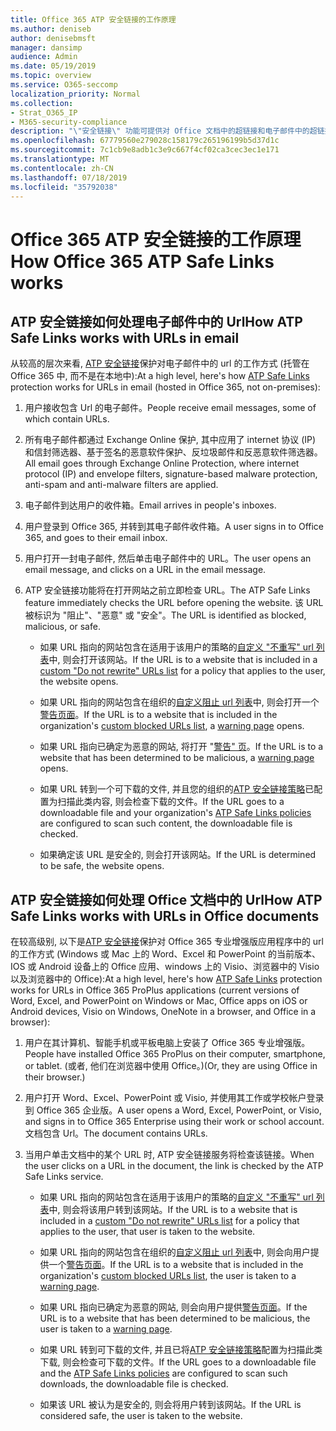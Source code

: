 ```yaml
---
title: Office 365 ATP 安全链接的工作原理
ms.author: deniseb
author: denisebmsft
manager: dansimp
audience: Admin
ms.date: 05/19/2019
ms.topic: overview
ms.service: O365-seccomp
localization_priority: Normal
ms.collection:
- Strat_O365_IP
- M365-security-compliance
description: "\"安全链接\" 功能可提供对 Office 文档中的超链接和电子邮件中的超链接的单击时间验证。 阅读本文, 了解 ATP 安全链接的工作原理。"
ms.openlocfilehash: 67779560e279028c158179c265196199b5d37d1c
ms.sourcegitcommit: 7c1cb9e8adb1c3e9c667f4cf02ca3cec3ec1e171
ms.translationtype: MT
ms.contentlocale: zh-CN
ms.lasthandoff: 07/18/2019
ms.locfileid: "35792038"
---
```

# <a name="how-office-365-atp-safe-links-works"></a><span data-ttu-id="a48e6-104">Office 365 ATP 安全链接的工作原理</span><span class="sxs-lookup"><span data-stu-id="a48e6-104">How Office 365 ATP Safe Links works</span></span>
         
## <a name="how-atp-safe-links-works-with-urls-in-email"></a><span data-ttu-id="a48e6-105">ATP 安全链接如何处理电子邮件中的 Url</span><span class="sxs-lookup"><span data-stu-id="a48e6-105">How ATP Safe Links works with URLs in email</span></span>

<span data-ttu-id="a48e6-106">从较高的层次来看, [ATP 安全链接](atp-safe-links.md)保护对电子邮件中的 url 的工作方式 (托管在 Office 365 中, 而不是在本地中):</span><span class="sxs-lookup"><span data-stu-id="a48e6-106">At a high level, here's how [ATP Safe Links](atp-safe-links.md) protection works for URLs in email (hosted in Office 365, not on-premises):</span></span>
  
1. <span data-ttu-id="a48e6-107">用户接收包含 Url 的电子邮件。</span><span class="sxs-lookup"><span data-stu-id="a48e6-107">People receive email messages, some of which contain URLs.</span></span>
    
2. <span data-ttu-id="a48e6-108">所有电子邮件都通过 Exchange Online 保护, 其中应用了 internet 协议 (IP) 和信封筛选器、基于签名的恶意软件保护、反垃圾邮件和反恶意软件筛选器。</span><span class="sxs-lookup"><span data-stu-id="a48e6-108">All email goes through Exchange Online Protection, where internet protocol (IP) and envelope filters, signature-based malware protection, anti-spam and anti-malware filters are applied.</span></span> 
    
3. <span data-ttu-id="a48e6-109">电子邮件到达用户的收件箱。</span><span class="sxs-lookup"><span data-stu-id="a48e6-109">Email arrives in people's inboxes.</span></span>
    
4. <span data-ttu-id="a48e6-110">用户登录到 Office 365, 并转到其电子邮件收件箱。</span><span class="sxs-lookup"><span data-stu-id="a48e6-110">A user signs in to Office 365, and goes to their email inbox.</span></span>
    
5. <span data-ttu-id="a48e6-111">用户打开一封电子邮件, 然后单击电子邮件中的 URL。</span><span class="sxs-lookup"><span data-stu-id="a48e6-111">The user opens an email message, and clicks on a URL in the email message.</span></span>
    
6. <span data-ttu-id="a48e6-112">ATP 安全链接功能将在打开网站之前立即检查 URL。</span><span class="sxs-lookup"><span data-stu-id="a48e6-112">The ATP Safe Links feature immediately checks the URL before opening the website.</span></span> <span data-ttu-id="a48e6-113">该 URL 被标识为 "阻止"、"恶意" 或 "安全"。</span><span class="sxs-lookup"><span data-stu-id="a48e6-113">The URL is identified as blocked, malicious, or safe.</span></span>
    
    - <span data-ttu-id="a48e6-114">如果 URL 指向的网站包含在适用于该用户的策略的[自定义 "不重写" url 列表](set-up-a-custom-do-not-rewrite-urls-list-with-atp.md)中, 则会打开该网站。</span><span class="sxs-lookup"><span data-stu-id="a48e6-114">If the URL is to a website that is included in a [custom "Do not rewrite" URLs list](set-up-a-custom-do-not-rewrite-urls-list-with-atp.md) for a policy that applies to the user, the website opens.</span></span> 
    
    - <span data-ttu-id="a48e6-115">如果 URL 指向的网站包含在组织的[自定义阻止 url 列表](set-up-a-custom-blocked-urls-list-wtih-atp.md)中, 则会打开一个[警告页面](atp-safe-links-warning-pages.md)。</span><span class="sxs-lookup"><span data-stu-id="a48e6-115">If the URL is to a website that is included in the organization's [custom blocked URLs list](set-up-a-custom-blocked-urls-list-wtih-atp.md), a [warning page](atp-safe-links-warning-pages.md) opens.</span></span> 
    
    - <span data-ttu-id="a48e6-116">如果 URL 指向已确定为恶意的网站, 将打开 "[警告" 页](atp-safe-links-warning-pages.md)。</span><span class="sxs-lookup"><span data-stu-id="a48e6-116">If the URL is to a website that has been determined to be malicious, a [warning page](atp-safe-links-warning-pages.md) opens.</span></span> 
    
    - <span data-ttu-id="a48e6-117">如果 URL 转到一个可下载的文件, 并且您的组织的[ATP 安全链接策略](set-up-atp-safe-links-policies.md)已配置为扫描此类内容, 则会检查下载的文件。</span><span class="sxs-lookup"><span data-stu-id="a48e6-117">If the URL goes to a downloadable file and your organization's [ATP Safe Links policies](set-up-atp-safe-links-policies.md) are configured to scan such content, the downloadable file is checked.</span></span> 
    
    - <span data-ttu-id="a48e6-118">如果确定该 URL 是安全的, 则会打开该网站。</span><span class="sxs-lookup"><span data-stu-id="a48e6-118">If the URL is determined to be safe, the website opens.</span></span>
    
## <a name="how-atp-safe-links-works-with-urls-in-office-documents"></a><span data-ttu-id="a48e6-119">ATP 安全链接如何处理 Office 文档中的 Url</span><span class="sxs-lookup"><span data-stu-id="a48e6-119">How ATP Safe Links works with URLs in Office documents</span></span>

<span data-ttu-id="a48e6-120">在较高级别, 以下是[ATP 安全链接](atp-safe-links.md)保护对 Office 365 专业增强版应用程序中的 url 的工作方式 (Windows 或 Mac 上的 Word、Excel 和 PowerPoint 的当前版本、IOS 或 Android 设备上的 Office 应用、windows 上的 Visio、浏览器中的 Visio 以及浏览器中的 Office):</span><span class="sxs-lookup"><span data-stu-id="a48e6-120">At a high level, here's how [ATP Safe Links](atp-safe-links.md) protection works for URLs in Office 365 ProPlus applications (current versions of Word, Excel, and PowerPoint on Windows or Mac, Office apps on iOS or Android devices, Visio on Windows, OneNote in a browser, and Office in a browser):</span></span>
  
1. <span data-ttu-id="a48e6-121">用户在其计算机、智能手机或平板电脑上安装了 Office 365 专业增强版。</span><span class="sxs-lookup"><span data-stu-id="a48e6-121">People have installed Office 365 ProPlus on their computer, smartphone, or tablet.</span></span> <span data-ttu-id="a48e6-122">(或者, 他们在浏览器中使用 Office。)</span><span class="sxs-lookup"><span data-stu-id="a48e6-122">(Or, they are using Office in their browser.)</span></span>
    
2. <span data-ttu-id="a48e6-123">用户打开 Word、Excel、PowerPoint 或 Visio, 并使用其工作或学校帐户登录到 Office 365 企业版。</span><span class="sxs-lookup"><span data-stu-id="a48e6-123">A user opens a Word, Excel, PowerPoint, or Visio, and signs in to Office 365 Enterprise using their work or school account.</span></span> <span data-ttu-id="a48e6-124">文档包含 Url。</span><span class="sxs-lookup"><span data-stu-id="a48e6-124">The document contains URLs.</span></span>
    
3. <span data-ttu-id="a48e6-125">当用户单击文档中的某个 URL 时, ATP 安全链接服务将检查该链接。</span><span class="sxs-lookup"><span data-stu-id="a48e6-125">When the user clicks on a URL in the document, the link is checked by the ATP Safe Links service.</span></span>
    
      - <span data-ttu-id="a48e6-126">如果 URL 指向的网站包含在适用于该用户的策略的[自定义 "不重写" url 列表](set-up-a-custom-do-not-rewrite-urls-list-with-atp.md)中, 则会将该用户转到该网站。</span><span class="sxs-lookup"><span data-stu-id="a48e6-126">If the URL is to a website that is included in a [custom "Do not rewrite" URLs list](set-up-a-custom-do-not-rewrite-urls-list-with-atp.md) for a policy that applies to the user, that user is taken to the website.</span></span> 
    
      - <span data-ttu-id="a48e6-127">如果 URL 指向的网站包含在组织的[自定义阻止 url 列表](set-up-a-custom-blocked-urls-list-wtih-atp.md)中, 则会向用户提供一个[警告页面](atp-safe-links-warning-pages.md)。</span><span class="sxs-lookup"><span data-stu-id="a48e6-127">If the URL is to a website that is included in the organization's [custom blocked URLs list](set-up-a-custom-blocked-urls-list-wtih-atp.md), the user is taken to a [warning page](atp-safe-links-warning-pages.md).</span></span>
    
      - <span data-ttu-id="a48e6-128">如果 URL 指向已确定为恶意的网站, 则会向用户提供[警告页面](atp-safe-links-warning-pages.md)。</span><span class="sxs-lookup"><span data-stu-id="a48e6-128">If the URL is to a website that has been determined to be malicious, the user is taken to a [warning page](atp-safe-links-warning-pages.md).</span></span>
    
      - <span data-ttu-id="a48e6-129">如果 URL 转到可下载的文件, 并且已将[ATP 安全链接策略](set-up-atp-safe-links-policies.md)配置为扫描此类下载, 则会检查可下载的文件。</span><span class="sxs-lookup"><span data-stu-id="a48e6-129">If the URL goes to a downloadable file and the [ATP Safe Links policies](set-up-atp-safe-links-policies.md) are configured to scan such downloads, the downloadable file is checked.</span></span> 
    
      - <span data-ttu-id="a48e6-130">如果该 URL 被认为是安全的, 则会将用户转到该网站。</span><span class="sxs-lookup"><span data-stu-id="a48e6-130">If the URL is considered safe, the user is taken to the website.</span></span>

